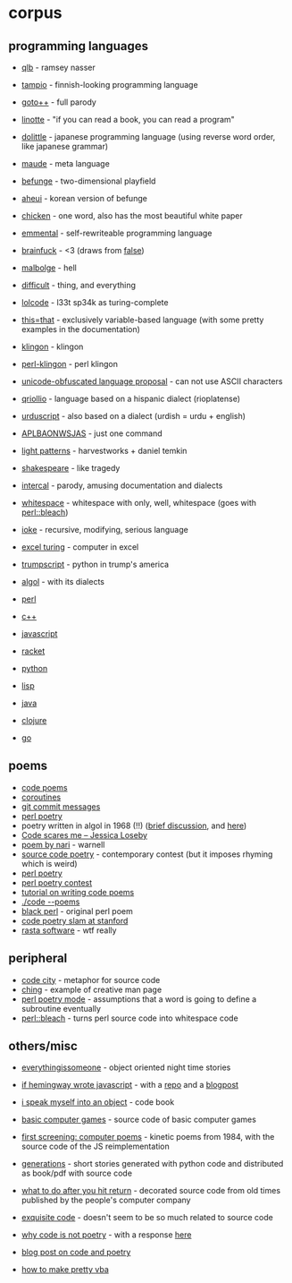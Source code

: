 # corpus

## programming languages

- [qlb](http://nas.sr/---/) - ramsey nasser
- [tampio](https://github.com/fergusq/tampio) - finnish-looking programming language
- [goto++](https://www.gotopp.org/index.en.html) - full parody
- [linotte](http://langagelinotte.free.fr/wordpress/) - "if you can read a book, you can read a program"
- [dolittle](https://en.wikipedia.org/wiki/Dolittle_(programming_language)) - japanese programming language (using reverse word order, like japanese grammar)
- [maude](http://tech.labs.oliverwyman.com/blog/2006/06/05/language-design-in-maude/) - meta language
- [befunge](https://esolangs.org/wiki/Befunge) - two-dimensional playfield
- [aheui](https://esolangs.org/wiki/Aheui) - korean version of befunge
- [chicken](https://esolangs.org/wiki/Chicken) - one word, also has the most beautiful white paper
- [emmental](https://esolangs.org/wiki/Emmental) - self-rewriteable programming language
- [brainfuck](https://esolangs.org/wiki/Brainfuck) - <3 (draws from [false](https://esolangs.org/wiki/FALSE))
- [malbolge](http://www.lscheffer.com/malbolge.shtml) - hell
- [difficult](https://esolangs.org/wiki/Difficult) - thing, and everything
- [lolcode](http://www.lolcode.org/) - l33t sp34k as turing-complete
- [this=that](https://esolangs.org/wiki/This%3DThat) - exclusively variable-based language (with some pretty examples in the documentation)
- [klingon](https://esolangs.org/wiki/Var%27aq) - klingon
- [perl-klingon](https://metacpan.org/pod/Lingua::tlhInganHol::yIghun) - perl klingon
- [unicode-obfuscated language proposal](http://www.madore.org/~david/weblog/d.2004-12-03.0813.html#d.2004-12-03.0813) - can not use ASCII characters
- [qriollio](https://qriollo.github.io/) - language based on a hispanic dialect (rioplatense)
- [urduscript](https://asadmemon.com/urduscript/) - also based on a dialect (urdish = urdu + english)
- [APLBAONWSJAS](https://gist.github.com/hornc/dd2a6b9ed89a150d1627cc6e2b7d3189) - just one command
- [light patterns](https://www.mitpressjournals.org/doi/10.1162/LEON_a_01091) - harvestworks + daniel temkin
- [shakespeare](http://shakespearelang.sourceforge.net/report/shakespeare/shakespeare.html) - like tragedy
- [intercal](https://en.wikipedia.org/wiki/INTERCAL#Hello,_world) - parody, amusing documentation and dialects
- [whitespace](http://compsoc.dur.ac.uk/whitespace/tutorial.html) - whitespace with only, well, whitespace (goes with [perl::bleach](https://metacpan.org/pod/Acme::Bleach))
- [ioke](https://ioke.org/) - recursive, modifying, serious language
- [excel turing](http://www.felienne.com/archives/2974) - computer in excel
- [trumpscript](https://github.com/samshadwell/TrumpScript) - python in trump's america

- [algol](http://www.softwarepreservation.org/projects/ALGOL/algol68impl) - with its dialects
- [perl](https://www.perl.org/)
- [c++](https://isocpp.org/)
- [javascript](https://developer.mozilla.org/en-US/docs/Web/JavaScript)
- [racket](https://racket-lang.org/)
- [python](https://www.python.org/)
- [lisp](https://www.cs.cmu.edu/Groups/AI/html/cltl/clm/node6.html)
- [java](https://www.java.com/en/)
- [clojure](https://clojure.org/)
- [go](https://golang.org/)

## poems

- [code poems](http://code-poems.com)
- [coroutines](https://www.officialfan.club/product/coroutines-book)
- [git commit messages](https://www.officialfan.club/product/commit-often-git-commit-messages-zine)
- [perl poetry](https://docstore.mik.ua/orelly/perl/prog3/ch27_02.htm)
- poetry written in algol in 1968 (!!) ([brief discussion](https://intfiction.org/t/looking-for-poemes-algol-by-noel-arnaud/5752/2), and [here](http://www.memoire.theogoedert.com/corpus/poemes-algol))
- [Code scares me – Jessica Loseby](http://www.rssgallery.com/pages/code.htm)
- [poem by nari](http://www.heelstone.com/lascaux/warnell.html) - warnell
- [source code poetry](https://www.sourcecodepoetry.com/) - contemporary contest (but it imposes rhyming which is weird)
- [perl poetry](https://www.perlmonks.org/bare/?node=Perl%20Poetry)
- [perl poetry contest](http://www.foo.be/docs/tpj/issues/vol5_1/tpj0501-0012.html)
- [tutorial on writing code poems](https://www.smashingmagazine.com/2018/07/writing-code-poems/)
- [./code --poems](http://www.code-poetry.com/)
- [black perl](https://en.wikipedia.org/wiki/Black_Perl) - original perl poem
- [code poetry slam at stanford](https://web.archive.org/web/20131231091141/http://stanford.edu/~mkagen/codepoetryslam/)
- [rasta software](https://rastasoft.org/) - wtf really

## peripheral

- [code city](https://wettel.github.io/codecity.html) - metaphor for source code
- [ching](https://www.unix.com/man-page/bsd/6/ching/) - example of creative man page
- [perl poetry mode](https://www.oreilly.com/library/view/programming-perl-4th/9781449321451/ch24s02.html) - assumptions that a word is going to define a subroutine eventually
- [perl::bleach](https://metacpan.org/pod/Acme::Bleach) - turns perl source code into whitespace code

## others/misc

- [everythingissomeone](https://everythingissomeone.github.io/) - object oriented night time stories
- [if hemingway wrote javascript](https://nostarch.com/hemingway) - with a [repo](https://github.com/angus-c/literary.js) and a [blogpost](https://dzone.com/articles/if-hemingway-wrote-javascript)
- [i speak myself into an object](http://carljohanrosen.com/) - code book
- [basic computer games](https://www.atariarchives.org/basicgames/) - source code of basic computer games
- [first screening: computer poems](http://www.vispo.com/bp/javascriptversion.htm) - kinetic poems from 1984, with the source code of the JS reimplementation
- [generations](http://luckysoap.com/generations/) - short stories generated with python code and distributed as book/pdf with source code
- [what to do after you hit return](https://archive.org/details/Whattodoafteryouhitreturn/page/n15) - decorated source code from old times published by the people's computer company

- [exquisite code](https://web.archive.org/web/20130704202512/http://exquisite-code.com/) - doesn't seem to be so much related to source code
- [why code is not poetry](https://blogs.crikey.com.au/game-on/2012/10/02/why-code-is-not-poetry/) - with a response [here](https://clairehosking.tumblr.com/post/33828664879/not-all-code-is-poetry-but-some-is)
- [blog post on code and poetry](https://web.archive.org/web/20121008225830/www.samuelwbaird.com/code-and-poetry/)
- [how to make pretty vba](https://techcommunity.microsoft.com/t5/excel/best-practice-for-vba-macros-in-excel/m-p/207409)